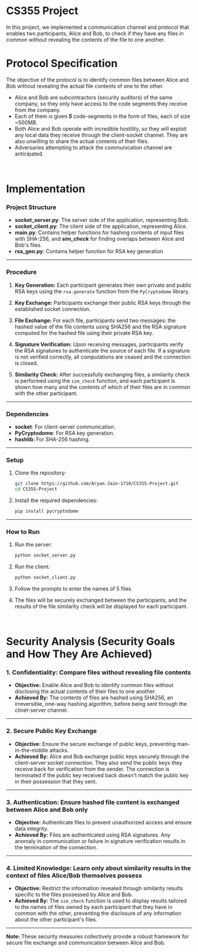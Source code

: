 # CS355 Project

In this project, we implemented a communication channel and protocol that enables two participants, Alice and Bob, to check if they have any files in common without revealing the contents of the file to one another.


# Protocol Specification
The objective of the protocol is to identify common files between Alice and Bob without revealing the actual file contents of one to the other.
- Alice and Bob are subcontractors (security auditors) of the same company, so they only have access to the code segments they receive from the company.
- Each of them is given ***5*** code-segments in the form of files, each of size ~500MB.
- Both Alice and Bob operate with incredible hostility, so they will exploit any local data they receive through the client-socket channel. They are also unwilling to share the actual contents of their files.
- Adversaries attempting to attack the communication channel are anticipated.


<br/>

# Implementation


### Project Structure

- **socket_server.py**: The server side of the application, representing Bob.
- **socket_client.py**: The client side of the application, representing Alice.
- **main.py**: Contains helper functions for hashing contents of input files with SHA-256, and ***sim_check*** for finding overlaps between Alice and Bob's files. 
- **rsa_gen.py**: Contains helper function for RSA key generation
---

### Procedure

1. **Key Generation:** Each participant generates their own private and public RSA keys using the `rsa.generate` function from the `PyCryptodome` library.

2. **Key Exchange:** Participants exchange their public RSA keys through the established socket connection.

3. **File Exchange:** For each file, participants send two messages: the hashed value of the file contents using SHA256 and the RSA signature computed for the hashed file using their private RSA key.

4. **Signature Verification:** Upon receiving messages, participants verify the RSA signatures to authenticate the source of each file. If a signature is not verified correctly, all computations are ceased and the connection is closed.

5. **Similarity Check:** After successfully exchanging files, a similarity check is performed using the `sim_check` function, and each participant is shown how many and the contents of which of their files are in common with the other participant.

---
### Dependencies
- **socket**: For client-server communication.
- **PyCryptodome**: For RSA key generation.
- **hashlib**: For SHA-256 hashing.

---
### Setup

1. Clone the repository:

    ```bash
    git clone https://github.com/Aryan-Jain-1710/CS355-Project.git
    cd CS355-Project
    ```

2. Install the required dependencies:

    ```bash
    pip install pycryptodome
    ```

---
### How to Run

1. Run the server:

    ```bash
    python socket_server.py
    ```

2. Run the client:

    ```bash
    python socket_client.py
    ```

3. Follow the prompts to enter the names of 5 files.

4. The files will be securely exchanged between the participants, and the results of the file similarity check will be displayed for each participant.



<br/>

# Security Analysis (Security Goals and How They Are Achieved)

### 1. Confidentiality: Compare files without revealing file contents 
- **Objective:** Enable Alice and Bob to identify common files without disclosing the actual contents of their files to one another.
- **Achieved By:** The contents of files are hashed using SHA256, an irreversible, one-way hashing algorithm, before being sent through the clinet-server channel.

---
### 2. Secure Public Key Exchange
- **Objective:** Ensure the secure exchange of public keys, preventing man-in-the-middle attacks.
- **Achieved By:** Alice and Bob exchange public keys securely through the client-server socket connection. They also send the public keys they receive back for verification from the sender. The connection is terminated if the public key received back doesn't match the public key in their possession that they sent.

---
### 3. Authentication: Ensure hashed file content is exchanged between Alice and Bob only
- **Objective:** Authenticate files to prevent unauthorized access and ensure data integrity.
- **Achieved By:** Files are authenticated using RSA signatures. Any anomaly in communication or failure in signature verification results in the termination of the connection.

---
### 4. Limited Knowledge: Learn only about similarity results in the context of files Alice/Bob themselves possess
- **Objective:** Restrict the information revealed through similarity results specific to the files possessed by Alice and Bob.
- **Achieved By:** The `sim_check` function is used to display results tailored to the names of files owned by each participant that they have in common with the other, preventing the disclosure of any information about the other participant's files.

---
**Note:** These security measures collectively provide a robust framework for secure file exchange and communication between Alice and Bob.


<br/>
